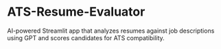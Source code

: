 # ATS-Resume-Evaluator
AI-powered Streamlit app that analyzes resumes against job descriptions using GPT and scores candidates for ATS compatibility.
